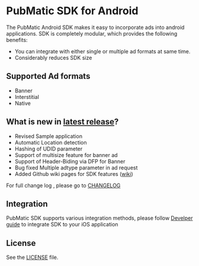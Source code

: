 PubMatic SDK for Android
========================

The PubMatic Android SDK makes it easy to incorporate ads into android applications. SDK is completely modular, which provides the following benefits:

- You can integrate with either single or multiple ad formats at same time.
- Considerably reduces SDK size

Supported Ad formats
--------
* Banner
* Interstitial
* Native

## What is new in [latest release](../../releases/latest)?

* Revised Sample application
* Automatic Location detection
* Hashing of UDID parameter
* Support of multisize feature for banner ad
* Support of Header-Biding via DFP for Banner
* Bug fixed Multiple adtype parameter in ad request
* Added Github wiki pages for SDK features ([wiki](../../wiki))

For full change log , please go to [CHANGELOG](CHANGELOG.md)

## Integration
PubMatic SDK supports various integration methods, please follow [Develper guide](../../wiki) to integrate SDK  to your iOS application


License
-------
See the [LICENSE](LICENSE) file.
